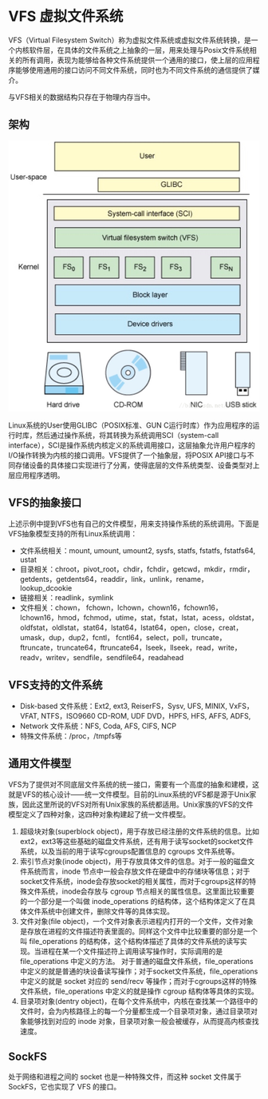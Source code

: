 # VFS 虚拟文件系统

VFS（Virtual Filesystem Switch）称为虚拟文件系统或虚拟文件系统转换，是一个内核软件层，在具体的文件系统之上抽象的一层，用来处理与Posix文件系统相关的所有调用，表现为能够给各种文件系统提供一个通用的接口，使上层的应用程序能够使用通用的接口访问不同文件系统，同时也为不同文件系统的通信提供了媒介。

与VFS相关的数据结构只存在于物理内存当中。



## 架构

![img](../../../resource/70.png)

Linux系统的User使用GLIBC（POSIX标准、GUN C运行时库）作为应用程序的运行时库，然后通过操作系统，将其转换为系统调用SCI（system-call interface），SCI是操作系统内核定义的系统调用接口，这层抽象允许用户程序的I/O操作转换为内核的接口调用。VFS提供了一个抽象层，将POSIX API接口与不同存储设备的具体接口实现进行了分离，使得底层的文件系统类型、设备类型对上层应用程序透明。



## VFS的抽象接口

上述示例中提到VFS也有自己的文件模型，用来支持操作系统的系统调用。下面是VFS抽象模型支持的所有Linux系统调用：

- 文件系统相关：mount, umount, umount2, sysfs,  statfs,  fstatfs,  fstatfs64, ustat
- 目录相关：chroot，pivot_root，chdir，fchdir，getcwd，mkdir，rmdir，getdents，getdents64，readdir，link，unlink，rename，lookup_dcookie
- 链接相关：readlink，symlink
- 文件相关：chown， fchown，lchown，chown16，fchown16，lchown16，hmod，fchmod，utime，stat，fstat，lstat，acess，oldstat，oldfstat，oldlstat，stat64，lstat64，lstat64，open，close，creat，umask，dup，dup2，fcntl， fcntl64，select，poll，truncate，ftruncate，truncate64，ftruncate64，lseek，llseek，read，write，readv，writev，sendfile，sendfile64，readahead



## VFS支持的文件系统

- Disk-based 文件系统：Ext2, ext3, ReiserFS，Sysv, UFS, MINIX, VxFS，VFAT, NTFS，ISO9660 CD-ROM, UDF DVD，HPFS, HFS, AFFS, ADFS,
- Network 文件系统：NFS, Coda, AFS, CIFS, NCP
- 特殊文件系统：/proc，/tmpfs等



## 通用文件模型

VFS为了提供对不同底层文件系统的统一接口，需要有一个高度的抽象和建模，这就是VFS的核心设计——统一文件模型。目前的Linux系统的VFS都是源于Unix家族，因此这里所说的VFS对所有Unix家族的系统都适用。Unix家族的VFS的文件模型定义了四种对象，这四种对象构建起了统一文件模型。

1. 超级块对象(superblock object)，用于存放已经注册的文件系统的信息。比如ext2，ext3等这些基础的磁盘文件系统，还有用于读写socket的socket文件系统，以及当前的用于读写cgroups配置信息的 cgroups 文件系统等。
2. 索引节点对象(inode object)，用于存放具体文件的信息。对于一般的磁盘文件系统而言，inode 节点中一般会存放文件在硬盘中的存储块等信息；对于socket文件系统，inode会存放socket的相关属性，而对于cgroups这样的特殊文件系统，inode会存放与 cgroup 节点相关的属性信息。这里面比较重要的一个部分是一个叫做 inode_operations 的结构体，这个结构体定义了在具体文件系统中创建文件，删除文件等的具体实现。
3. 文件对象(file object)，一个文件对象表示进程内打开的一个文件，文件对象是存放在进程的文件描述符表里面的。同样这个文件中比较重要的部分是一个叫 file_operations 的结构体，这个结构体描述了具体的文件系统的读写实现。当进程在某一个文件描述符上调用读写操作时，实际调用的是 file_operations 中定义的方法。 对于普通的磁盘文件系统，file_operations 中定义的就是普通的块设备读写操作；对于socket文件系统，file_operations 中定义的就是 socket 对应的 send/recv 等操作；而对于cgroups这样的特殊文件系统，file_operations 中定义的就是操作 cgroup 结构体等具体的实现。
4. 目录项对象(dentry object)，在每个文件系统中，内核在查找某一个路径中的文件时，会为内核路径上的每一个分量都生成一个目录项对象，通过目录项对象能够找到对应的 inode 对象，目录项对象一般会被缓存，从而提高内核查找速度。



## SockFS

处于网络和进程之间的 socket 也是一种特殊文件，而这种 socket 文件属于 SockFS，它也实现了 VFS 的接口。

















































